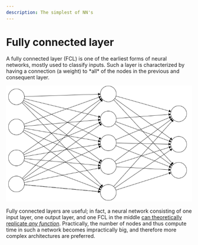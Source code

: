```yaml
---
description: The simplest of NN's
---
```


# Fully connected layer

A fully connected layer \(FCL\) is one of the earliest forms of neural networks, mostly used to classify inputs. Such a layer is characterized by having a connection \(a weight\) to \*all\* of the nodes in the previous and consequent layer.

![An example fully connected layer](../.gitbook/assets/image%20%2820%29.png)

Fully connected layers are useful; in fact, a neural network consisting of one input layer, one output layer, and one FCL in the middle [can theoretically replicate _any function_](https://en.wikipedia.org/wiki/Universal_approximation_theorem). Practically, the number of nodes and thus compute time in such a network becomes impractically big, and therefore more complex architectures are preferred.



